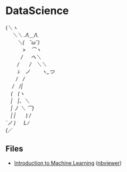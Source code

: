 # DataScience

(_＼ヽ  
　 ＼＼ .Λ＿Λ.  
　　 ＼(　ˇωˇ)  
　　　 >　⌒ヽ  
　　　/ 　 へ＼  
　　 /　　/　＼＼  
　　 ﾚ　ノ　　 ヽ_つ  
　　/　/  
　 /　/|  
　(　(ヽ  
　|　|、＼  
　| 丿 ＼ ⌒)  
　| |　　) /  
`ノ ) 　 Lﾉ  
(_／  

## Files

- [Introduction to Machine Learning](https://github.com/brunocu/DataScience/blob/master/MLintro.ipynb) ([nbviewer](https://nbviewer.jupyter.org/github/brunocu/DataScience/blob/master/MLintro.ipynb))
